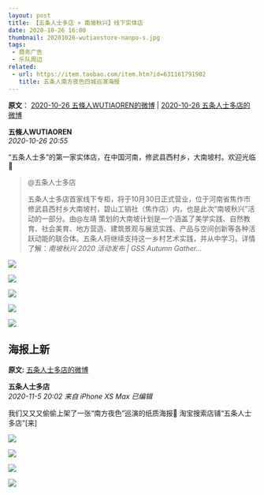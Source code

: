 ```yaml
---
layout: post
title: 【五条人士多店 × 南坡秋兴】线下实体店
date: 2020-10-26 16:00
thumbnail: 20201026-wutiaostore-nanpo-s.jpg
tags:
 - 商务广告
 - 乐队周边
related:
 - url: https://item.taobao.com/item.htm?id=631161791902
   title: 五条人南方夜色四城巡演海报
---
```


**原文**： [2020-10-26 五條人WUTIAOREN的微博](https://weibo.com/1767922590/Jr0RTtutz) \| [2020-10-26 五条人士多店的微博](https://weibo.com/7493731962/JqYX1lZAC)

**五條人WUTIAOREN**  
*2020-10-26 20:55*

“五条人士多”的第一家实体店，在中国河南，修武县西村乡，大南坡村。欢迎光临👏

> @五条人士多店
> 
> 五条人士多店首家线下专柜，将于10月30日正式营业，位于河南省焦作市修武县西村乡大南坡村，碧山工销社（焦作店）内，也是此次“南坡秋兴”活动的一部分。由@左靖  策划的大南坡计划是一个涵盖了美学实践、自然教育、社会美育、地方营造、建筑景观与展览实践、产品与空间创新等各种活跃动能的联合体。五条人将继续支持这一乡村艺术实践，并从中学习。详情了解：*南坡秋兴 2020 活动发布 \| GSS Autumn Gather...*

![](https://wx1.sinaimg.cn/mw1024/008b8W0ygy1gk2shnt663j32t71vgx6q.jpg)

![](https://wx4.sinaimg.cn/mw1024/008b8W0ygy1gk2shjnaunj31rl19f7wh.jpg)

![](https://wx1.sinaimg.cn/mw1024/008b8W0ygy1gk2shooye7j31gd21bu0x.jpg)

![](https://wx2.sinaimg.cn/mw1024/008b8W0ygy1gk2shm742lj30zk1r9kj2.jpg)

![](http://mmbiz.qpic.cn/mmbiz/TEE21T5ibUlpZVsRA5GQofengZhG0dcljHOgD3J7SjJ7Gtn8z4Bby7ksd46rQloZ3A00vlr9dlhK5ZUKFBziba9g/640?wx_fmt=jpeg&tp=webp&wxfrom=5&wx_lazy=1&wx_co=1)

## 海报上新
**原文:** [五条人士多店的微博](https://weibo.com/7493731962/JswNjdeMM)

**五条人士多店**  
*2020-11-5 20:02 来自 iPhone XS Max 已编辑*

我们又又又偷偷上架了一张“南方夜色”巡演的纸质海报🌌  淘宝搜索店铺“五条人士多店”[来] ​​​​ 

![](https://img.alicdn.com/imgextra/i2/2208814128848/O1CN01cPM5eZ2FER1QSnW7z_!!2208814128848.jpg)

![](https://img.alicdn.com/imgextra/i3/2208814128848/O1CN01gMihZO2FER1YJgjuV_!!2208814128848.jpg)

![](https://img.alicdn.com/imgextra/i1/2208814128848/O1CN01Ezlozt2FER1UtobbW_!!2208814128848.jpg)

![](https://img.alicdn.com/imgextra/i2/2208814128848/O1CN01GapyPe2FER1SgSSPc_!!2208814128848.jpg)

